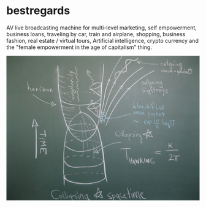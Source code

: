 # bestregards
AV live broadcasting machine for multi-level marketing, self empowerment, business loans, traveling by car, train and airplane, shopping, business fashion, real estate / virtual tours, Artificial intelligence, crypto currency and the "female empowerment in the age of capitalism” thing.

![Juast a test how to add images](/images/IMG_6545.jpg) <!-- .element height="50%" width="300px" -->
